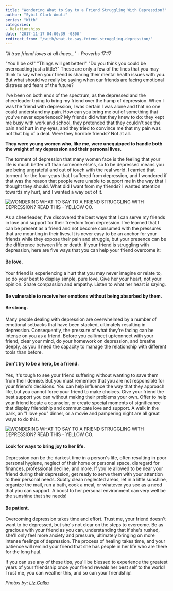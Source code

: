 ```yaml
---
title: "Wondering What to Say to a Friend Struggling With Depression?"
author: "Sybil Clark Amuti"
series: "With"
categories:
- Relationships
date: '2017-11-17 04:00:39 -0800'
redirect_from: "/with/what-to-say-friend-struggling-depression/"
---
```


_"A true friend loves at all times..." - Proverbs 17:17_

"You'll be ok!" "Things will get better!" "Do you think you could be overreacting just a little?" These are only a few of the lines that you may think to say when your friend is sharing their mental health issues with you. But what should we really be saying when our friends are facing emotional distress and fears of the future?

I've been on both ends of the spectrum, as the depressed and the cheerleader trying to bring my friend over the hump of depression. When I was the friend with depression, I was certain I was alone and that no one could understand my pain. How can you bring me out of something that you've never experienced? My friends did what they knew to do: they kept me busy with work and school, they pretended that they couldn't see the pain and hurt in my eyes, and they tried to convince me that my pain was not that big of a deal. Were they horrible friends? Not at all.

**They were young women who, like me, were unequipped to handle both the weight of my depression and their personal lives.**

The torment of depression that many women face is the feeling that your life is much better off than someone else's, so to be depressed means you are being ungrateful and out of touch with the real world. I carried that torment for the four years that I suffered from depression, and I wondered if that was the reason that people were unable to support me in the way that I thought they should. What did I want from my friends? I wanted attention towards my hurt, and I wanted a way out of it.

![WONDERING WHAT TO SAY TO A FRIEND STRUGGLING WITH DEPRESSION? READ THIS - YELLOW CO.](http://yellowco.co/wp-content/uploads/2017/11/1T5A4040.jpg)

As a cheerleader, I've discovered the best ways that I can serve my friends in love and support for their freedom from depression. I've learned that I can be present as a friend and not become consumed with the pressures that are mounting in their lives. It is never easy to be an anchor for your friends while they expose their pain and struggle, but your presence can be the difference between life or death. If your friend is struggling with depression, here are five ways that you can help your friend overcome it:

#### Be love.

Your friend is experiencing a hurt that you may never imagine or relate to, so do your best to display simple, pure love. Give her your heart, not your opinion. Share compassion and empathy. Listen to what her heart is saying.

#### Be vulnerable to receive her emotions without being absorbed by them.

#### Be strong.

Many people dealing with depression are overwhelmed by a number of emotional setbacks that have been stacked, ultimately resulting in depression. Consequently, the pressure of what they're facing can be intense on you as a friend. Before you call/meet up/connect with your friend, clear your mind, do your homework on depression, and breathe deeply, as you'll need the capacity to manage the relationship with different tools than before.

#### Don't try to be a hero, be a friend.

Yes, it's tough to see your friend suffering without wanting to save them from their demise. But you must remember that you are not responsible for your friend's decisions. You can help influence the way that they approach life, but you cannot force your friend to make choices. Give your friend the best support you can without making their problems your own. Offer to help your friend locate a counselor, or create special moments of significance that display friendship and communicate love and support. A walk in the park, an "I love you" dinner, or a movie and pampering night are all great ways to do this.

![WONDERING WHAT TO SAY TO A FRIEND STRUGGLING WITH DEPRESSION? READ THIS - YELLOW CO.](http://yellowco.co/wp-content/uploads/2017/11/1T5A4057.jpg)

#### Look for ways to bring joy to her life.

Depression can be the darkest time in a person's life, often resulting in poor personal hygiene, neglect of their home or personal space, disregard for finances, professional decline, and more. If you're allowed to be near your friend during their depression, get ready to serve them with your attention to their personal needs. Subtly clean neglected areas, let in a little sunshine, organize the mail, run a bath, cook a meal, or whatever you see as a need that you can support. A boost to her personal environment can very well be the sunshine that she needs!

#### Be patient.

Overcoming depression takes time and effort. Trust me, your friend doesn't want to be depressed, but she's not clear on the steps to overcome. Be as gracious with your friend as you can, understanding that if she's rushed, she'll only feel more anxiety and pressure, ultimately bringing on more intense feelings of depression. The process of healing takes time, and your patience will remind your friend that she has people in her life who are there for the long haul.

If you can use any of these tips, you'll be blessed to experience the greatest years of your friendship once your friend reveals her best self to the world! Trust me, you can weather this, and so can your friendship!

_Photos by: [Liz Calka](https://www.lizcalka.photo/)_
